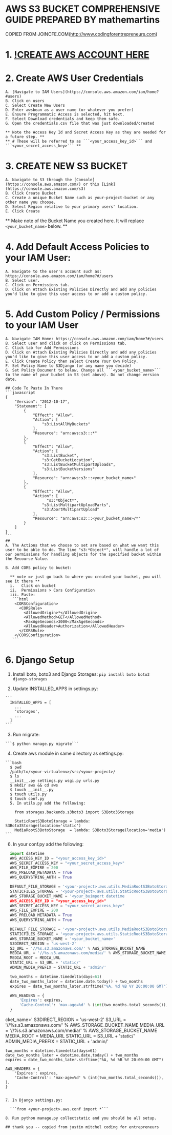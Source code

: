 # AWS S3 BUCKET COMPREHENSIVE GUIDE PREPARED BY mathemartins
  COPIED FROM JOINCFE.COM(http://www.codingforentrepreneurs.com)

# 1. [!CREATE AWS ACCOUNT HERE](http://aws.amazon.com/)

# 2. Create AWS User Credentials

    A. [Navigate to IAM Users](https://console.aws.amazon.com/iam/home?#users)
    B. Click on users
    C. Select Create New Users
    D. Enter awsbean as a user name (or whatever you prefer)
    E. Ensure Programmatic Access is selected, hit Next.
    F. Select Download credentials and keep them safe.
    G. Open the credentials.csv file that was just downloaded/created

    ** Note the Access Key Id and Secret Access Key as they are needed for a future step. **
    ** # These will be referred to as ```<your_access_key_id>``` and ```<your_secret_access_key>``` **

# 3. CREATE NEW S3 BUCKET

    A. Navigate to S3 through the [Console](https://console.aws.amazon.com/) or this [Link](https://console.aws.amazon.com/s3)
    B. Click Create Bucket
    C. Create a unique Bucket Name such as your-project-bucket or any other name you choose.
    D. Select Region relative to your primary users' location.
    E. Click Create
    
   ** Make note of the Bucket Name you created here. It will replace ```<your_bucket_name>``` below. **

# 4. Add Default Access Policies to your IAM User:

    A. Navigate to the user's account such as: https://console.aws.amazon.com/iam/home?#/users
    B. Select user.
    C. Click on Permissions tab.
    D. Click on Attach Existing Policies Directly and add any policies you'd like to give this user access to or add a custom policy.

# 5. Add Custom Policy / Permissions to your IAM User

    A. Navigate IAM Home: https://console.aws.amazon.com/iam/home?#/users
    B. Select user and click on click on Permissions tab.
    C. Click tab for Add Permissions
    D. Click on Attach Existing Policies Directly and add any policies you'd like to give this user access to or add a custom policy.
    E. Click Create Policy then select Create Your Own Policy.
    F. Set Policy Name to S3Django (or any name you decide)
    G. Set Policy Document to below. Change all ```<your_bucket_name>``` to the name of your bucket in S3 (set above). Do not change version date.

    ## Code To Paste In There
    ```javascript
    {
        "Version": "2012-10-17",
        "Statement": [
            {
                "Effect": "Allow",
                "Action": [
                    "s3:ListAllMyBuckets"
                ],
                "Resource": "arn:aws:s3:::*"
            },
            {
                "Effect": "Allow",
                "Action": [
                    "s3:ListBucket",
                    "s3:GetBucketLocation",
                    "s3:ListBucketMultipartUploads",
                    "s3:ListBucketVersions"
                ],
                "Resource": "arn:aws:s3:::<your_bucket_name>"
            },
            {
                "Effect": "Allow",
                "Action": [
                      "s3:*Object*",
                    "s3:ListMultipartUploadParts",
                    "s3:AbortMultipartUpload"
                ],
                "Resource": "arn:aws:s3:::<your_bucket_name>/*"
            }
        ]
    }
    ```
    ## 
    A. The Actions that we choose to set are based on what we want this user to be able to do. The line "s3:*Object*", will handle a lot of our permissions for handling objects for the specified bucket within the Recourse Value.

    B. Add CORS policy to bucket:

      ** note => just go back to where you created your bucket, you will see it there **
      i.   Click on bucket
      ii.  Permissions > Cors Configuration
      iii. Paste:
       ```html
        <CORSConfiguration>
          <CORSRule>
            <AllowedOrigin>*</AllowedOrigin>
            <AllowedMethod>GET</AllowedMethod>
            <MaxAgeSeconds>3000</MaxAgeSeconds>
            <AllowedHeader>Authorization</AllowedHeader>
          </CORSRule>
        </CORSConfiguration>
       ```
  
# 6. Django Setup

  1. Install boto, boto3 and Django Storages:
    ```pip install boto boto3 django-storages```

  2. Update INSTALLED_APPS in settings.py:

    ```
      INSTALLED_APPS = [
        ...
        'storages',
        ...
      ]
    ```

  3. Run migrate:

    ```$ python manage.py migrate```

  4. Create aws module in same directory as settings.py:

    ```bash
      $ pwd
      /path/to/<your-virtualenv>/src/<your-project>/
      $ ls
      __init__.py settings.py wsgi.py urls.py
      $ mkdir aws && cd aws
      $ touch __init__.py
      $ touch utils.py
      $ touch conf.py
      5. In utils.py add the following:
    
        from storages.backends.s3boto3 import S3Boto3Storage

        StaticRootS3BotoStorage = lambda: S3Boto3Storage(location='static')
        MediaRootS3BotoStorage  = lambda: S3Boto3Storage(location='media')
    ```

  6. In your conf.py add the following:

  ```python
    import datetime
    AWS_ACCESS_KEY_ID = "<your_access_key_id>"
    AWS_SECRET_ACCESS_KEY = "<your_secret_access_key>"
    AWS_FILE_EXPIRE = 200
    AWS_PRELOAD_METADATA = True
    AWS_QUERYSTRING_AUTH = True

    DEFAULT_FILE_STORAGE = '<your-project>.aws.utils.MediaRootS3BotoStorage'
    STATICFILES_STORAGE = '<your-project>.aws.utils.StaticRootS3BotoStorage'
    AWS_STORAGE_BUCKET_NAME = '<your_buimport datetime
    AWS_ACCESS_KEY_ID = "<your_access_key_id>"
    AWS_SECRET_ACCESS_KEY = "<your_secret_access_key>"
    AWS_FILE_EXPIRE = 200
    AWS_PRELOAD_METADATA = True
    AWS_QUERYSTRING_AUTH = True

    DEFAULT_FILE_STORAGE = '<your-project>.aws.utils.MediaRootS3BotoStorage'
    STATICFILES_STORAGE = '<your-project>.aws.utils.StaticRootS3BotoStorage'
    AWS_STORAGE_BUCKET_NAME = '<your_bucket_name>'
    S3DIRECT_REGION = 'us-west-2'
    S3_URL = '//%s.s3.amazonaws.com/' % AWS_STORAGE_BUCKET_NAME
    MEDIA_URL = '//%s.s3.amazonaws.com/media/' % AWS_STORAGE_BUCKET_NAME
    MEDIA_ROOT = MEDIA_URL
    STATIC_URL = S3_URL + 'static/'
    ADMIN_MEDIA_PREFIX = STATIC_URL + 'admin/'

    two_months = datetime.timedelta(days=61)
    date_two_months_later = datetime.date.today() + two_months
    expires = date_two_months_later.strftime("%A, %d %B %Y 20:00:00 GMT")

    AWS_HEADERS = { 
        'Expires': expires,
        'Cache-Control': 'max-age=%d' % (int(two_months.total_seconds()), ),
    }
  ```

cket_name>'
    S3DIRECT_REGION = 'us-west-2'
    S3_URL = '//%s.s3.amazonaws.com/' % AWS_STORAGE_BUCKET_NAME
    MEDIA_URL = '//%s.s3.amazonaws.com/media/' % AWS_STORAGE_BUCKET_NAME
    MEDIA_ROOT = MEDIA_URL
    STATIC_URL = S3_URL + 'static/'
    ADMIN_MEDIA_PREFIX = STATIC_URL + 'admin/'

    two_months = datetime.timedelta(days=61)
    date_two_months_later = datetime.date.today() + two_months
    expires = date_two_months_later.strftime("%A, %d %B %Y 20:00:00 GMT")

    AWS_HEADERS = { 
        'Expires': expires,
        'Cache-Control': 'max-age=%d' % (int(two_months.total_seconds()), ),
    }
  ```

  7. In Django settings.py:

    ```from <your-project>.aws.conf import *```

  8. Run python manage.py collectstatic and you should be all setup.

  ## thank you -- copied from justin mitchel coding for entrepreneurs
